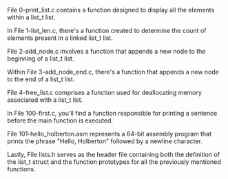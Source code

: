 
File 0-print_list.c contains a function designed to display all the elements within a list_t list.

In File 1-list_len.c, there's a function created to determine the count of elements present in a linked list_t list.

File 2-add_node.c involves a function that appends a new node to the beginning of a list_t list.

Within File 3-add_node_end.c, there's a function that appends a new node to the end of a list_t list.

File 4-free_list.c comprises a function used for deallocating memory associated with a list_t list.

In File 100-first.c, you'll find a function responsible for printing a sentence before the main function is executed.

File 101-hello_holberton.asm represents a 64-bit assembly program that prints the phrase "Hello, Holberton" followed by a newline character.

Lastly, File lists.h serves as the header file containing both the definition of the list_t struct and the function prototypes for all the previously mentioned functions.
